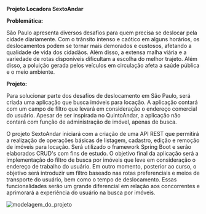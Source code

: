 **Projeto Locadora SextoAndar**

**Problemática:**

São Paulo apresenta diversos desafios para quem precisa se deslocar pela cidade diariamente. Com o trânsito intenso e caótico em alguns horários, os deslocamentos podem se tornar mais demorados e custosos, afetando a qualidade de vida dos cidadãos. Além disso, a extensa malha viária e a variedade de rotas disponíveis dificultam a escolha do melhor trajeto. Além disso, a poluição gerada pelos veículos em circulação afeta a saúde pública e o meio ambiente.

**Projeto:**

Para solucionar parte dos desafios de deslocamento em São Paulo, será criada uma aplicação que busca imóveis para locação. A aplicação contará com um campo de filtro que levará em consideração o endereço comercial do usuário. Apesar de ser inspirada no QuintoAndar, a aplicação não contará com função de administração de imóvel, apenas de busca.

O projeto SextoAndar iniciará com a criação de uma API REST que permitirá a realização de operações básicas de listagem, cadastro, edição e remoção de imóveis para locação. Será utilizado o framework Spring Boot e serão elaborados CRUD's com fins de estudo. O objetivo final da aplicação será a implementação do filtro de busca por imóveis que leve em consideração o endereço de trabalho do usuário. Em outro momento, posterior ao curso, o objetivo será introduzir um filtro baseado nas rotas preferenciais e meios de transporte do usuário, bem como o tempo de deslocamento. Essas funcionalidades serão um grande diferencial em relação aos concorrentes e aprimorará a experiência do usuário na busca por imóveis. 

<img src="C:\Users\lccsm\Desktop\SextoAndar.drawio.png" alt="modelagem_do_projeto">
